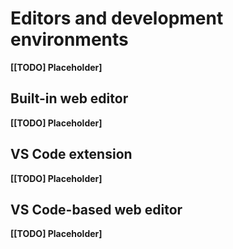 # Editors and development environments

**[[TODO] Placeholder]**

## Built-in web editor

**[[TODO] Placeholder]**

## VS Code extension

**[[TODO] Placeholder]**

## VS Code-based web editor

**[[TODO] Placeholder]**